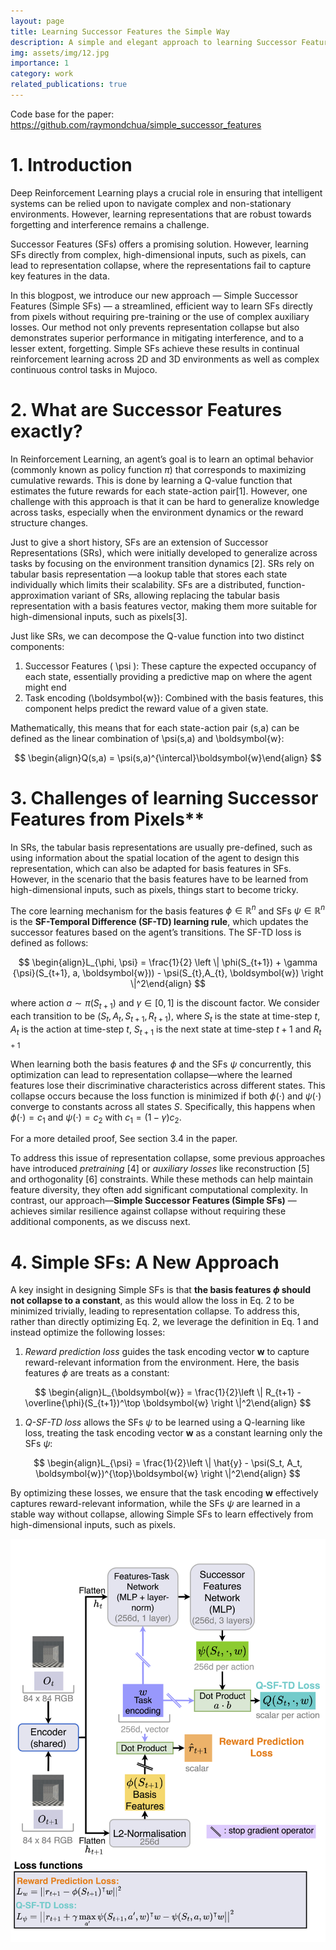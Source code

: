 ```yaml
---
layout: page
title: Learning Successor Features the Simple Way
description: A simple and elegant approach to learning Successor Features for Continual Reinforcement Learning. 
img: assets/img/12.jpg
importance: 1
category: work
related_publications: true
---
```


Code base for the paper: <a href='https://github.com/raymondchua/simple_successor_features'>https://github.com/raymondchua/simple_successor_features</a>

# 1. Introduction

Deep Reinforcement Learning plays a crucial role in ensuring that intelligent systems can be relied upon to navigate 
complex and non-stationary environments. However, learning representations that are robust towards forgetting and 
interference remains a challenge.  

Successor Features (SFs) offers a promising solution. However, learning SFs directly from complex, high-dimensional inputs, 
such as pixels, can lead to representation collapse, where the representations fail to capture key features in the data.

In this blogpost, we introduce our new approach — Simple Successor Features (Simple SFs) — a streamlined, efficient way 
to learn SFs directly from pixels without requiring pre-training or the use of complex auxiliary losses. Our method not 
only prevents representation collapse but also demonstrates superior performance in mitigating interference, and to a 
lesser extent, forgetting. Simple SFs achieve these results in continual reinforcement learning across 2D and 3D 
environments as well as complex continuous control tasks in Mujoco. 

# 2. What are Successor Features exactly?

In Reinforcement Learning, an agent’s goal is to learn an optimal behavior (commonly known as policy function $\pi$) that 
corresponds to maximizing cumulative rewards. This is done by learning a Q-value function that estimates the future 
rewards for each state-action pair[1]. However, one challenge with this approach is that it can be hard to generalize 
knowledge across tasks, especially when the environment dynamics or the reward structure changes. 

Just to give a short history, SFs are an extension of Successor Representations (SRs), which were initially developed to 
generalize across tasks by focusing on the environment transition dynamics [2]. SRs rely on tabular basis representation
—a lookup table that stores each state individually which limits their scalability. SFs are a distributed, 
function-approximation variant of SRs, allowing replacing the tabular basis representation with a basis features vector, 
making them more suitable for high-dimensional inputs, such as pixels[3]. 

Just like SRs, we can decompose the Q-value function into two distinct components:

1. Successor Features \( \psi \):  These capture the expected occupancy of each state, essentially providing a predictive map on where the agent might end
2. Task encoding \(\boldsymbol{w}\): Combined with the basis features, this component helps predict the reward value of a given state.

Mathematically, this means that for each state-action pair \(s,a\) can be defined as the linear combination of \psi(s,a) 
and \boldsymbol{w}:

$$
\begin{align}Q(s,a) = \psi(s,a)^{\intercal}\boldsymbol{w}\end{align}
$$

# 3. Challenges of learning Successor Features from Pixels**

In SRs, the tabular basis representations are usually pre-defined, such as using information about the spatial location 
of the agent to design this representation, which can also be adapted for basis features in SFs. However, in the scenario 
that the basis features have to be learned from  high-dimensional inputs, such as pixels, things start to become tricky. 

The core learning mechanism for the basis features $\phi \in \mathbb{R}^{n}$ and SFs $\psi \in \mathbb{R}^n$ is the 
**SF-Temporal Difference (SF-TD) learning rule**, which updates the successor features based on the agent’s transitions. 
The SF-TD loss is defined as follows:

$$
\begin{align}L_{\phi, \psi} = \frac{1}{2} \left \| \phi(S_{t+1}) + \gamma {\psi}(S_{t+1}, a, \boldsymbol{w})) - 
\psi(S_{t},A_{t}, \boldsymbol{w}) \right \|^2\end{align}
$$

where action $a \sim \pi(S_{t+1})$ and $\gamma \in [0,1]$ is the discount factor. We consider each transition to be 
$(S_t, A_t, S_{t+1}, R_{t+1})$, where $S_t$ is the state at time-step $t$, $A_t$ is the action at time-step $t$, 
$S_{t+1}$ is the next state at time-step $t+1$ and $R_{t+1}$ 

When learning both the basis features $\phi$ and the SFs $\psi$ concurrently, this optimization can lead to representation 
collapse—where the learned features lose their discriminative characteristics across different states. This collapse occurs 
because the loss function is minimized if both $\phi(\cdot)$ and $\psi(\cdot)$ converge to constants across all 
states $S$. Specifically, this happens when $\phi(\cdot) = c_1$  and $\psi(\cdot) = c_2$ with $c_1 = (1-\gamma)c_2$. 

For a more detailed proof, See section 3.4 in the paper. 

To address this issue of representation collapse, some previous approaches have introduced *pretraining* [4] or 
*auxiliary losses* like reconstruction [5] and orthogonality [6] constraints. While these methods can help maintain feature 
diversity, they often add significant computational complexity. In contrast, our approach—**Simple Successor Features (Simple SFs)**
—achieves similar resilience against collapse without requiring these additional components, as we discuss next.

# 4.  Simple SFs: A New Approach

A key insight in designing Simple SFs is that **the basis features $\phi$ should not collapse to a constant**, as this 
would allow the loss in Eq. 2 to be minimized trivially, leading to representation collapse. To address this, rather 
than directly optimizing Eq. 2, we leverage the definition in Eq. 1 and instead optimize the following losses:

1. *Reward prediction loss* guides the task encoding vector $\boldsymbol{w}$ to capture reward-relevant information from the environment. Here, the basis features $\phi$ are treats as a constant:

$$
\begin{align}L_{\boldsymbol{w}} = \frac{1}{2}\left \|  R_{t+1} - \overline{\phi}(S_{t+1})^\top \boldsymbol{w} \right \|^2\end{align}
$$

1. *Q-SF-TD loss* allows the SFs $\psi$  to be learned using a Q-learning like loss, treating the task encoding vector $\boldsymbol{w}$ as a constant learning only the SFs $\psi$:

 

$$
\begin{align}L_{\psi} = \frac{1}{2}\left \| \hat{y} - \psi(S_t, A_t, \boldsymbol{w})^{\top}\boldsymbol{w} \right \|^2\end{align}
$$

By optimizing these losses, we ensure that the task encoding $\boldsymbol{w}$ effectively captures reward-relevant information, 
while the SFs $\psi$ are learned in a stable way without collapse, allowing Simple SFs to learn effectively from high-dimensional 
inputs, such as pixels.

![Architecture for Simple SFs for discrete actions](/../assets/img/project_simple_sf/our_model.png)